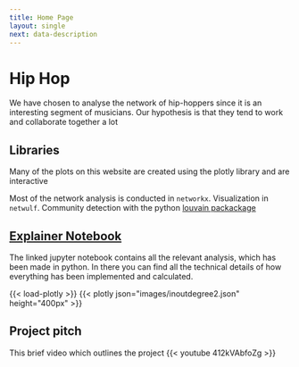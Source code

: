 ```yaml
---
title: Home Page
layout: single
next: data-description
---
```

# Hip Hop

We have chosen to analyse the network of hip-hoppers since it is an interesting segment of musicians. Our hypothesis is that they tend to work and collaborate together a lot

## Libraries

Many of the plots on this website are created using the plotly library and are interactive

Most of the network analysis is conducted in ```networkx```. Visualization in ```netwulf```. Community detection with the python [louvain packackage](https://github.com/taynaud/python-louvain)


## [Explainer Notebook](explainer-notebook.html)

The linked jupyter notebook contains all the relevant analysis, which has been made in python. In there you can find all the technical details of how everything has been implemented and calculated.


{{< load-plotly >}}
{{< plotly json="images/inoutdegree2.json" height="400px" >}}


## Project pitch

This brief video which outlines the project
{{< youtube 412kVAbfoZg >}}
